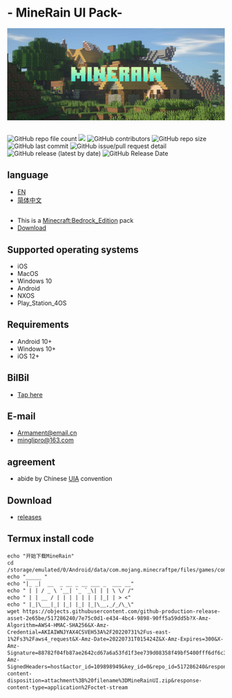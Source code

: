 # <div align="center"></div>- MineRain UI Pack-

<img src="https://github.com/Armamem0t/MineRain/blob/main/.github/pngs/icon.jpg?">

##
<img alt="GitHub repo file count" src="https://img.shields.io/github/directory-file-count/Armamem0t/MineRain?style=flat-square">
<img src="https://img.shields.io/github/followers/Armamem0t?logo=11&style=flat-square">
<img alt="GitHub contributors" src="https://img.shields.io/github/contributors/Armamem0t/MineRain?color=11&style=flat-square">
<img alt="GitHub repo size" src="https://img.shields.io/github/repo-size/Armamem0t/MineRain?style=flat-square">
<img alt="GitHub last commit" src="https://img.shields.io/github/last-commit/Armamem0t/MineRain?style=flat-square">
<img alt="GitHub issue/pull request detail" src="https://img.shields.io/github/issues/detail/last-update/Armamem0t/MineRain/1?style=flat-square">
<img alt="GitHub release (latest by date)" src="https://img.shields.io/github/downloads/Armamem0t/MineRain/Alpha/total?style=flat-square">
<img alt="GitHub Release Date" src="https://img.shields.io/github/release-date/Armamem0t/MineRain?style=flat-square">

## language

- [EN](README.md)
- [简体中文](README_zh.md)

##
- This is a [Minecraft:Bedrock_Edition](https://www.minecraft.net/) pack
- [Download](#download)
## Supported operating systems
- iOS
- MacOS
- Windows 10
- Android
- NXOS
- Play_Station_4OS

## Requirements
- Android 10+
- Windows 10+
- iOS 12+

## BilBil
- [Tap here](https://space.bilibili.com/1013220371)

## E-mail
- Armament@email.cn
- minglipro@163.com

## agreement
- abide by Chinese [UIA](https://jq.qq.com/?_wv=1027&k=G05OsCyj) convention

## Download
- [releases](https://github.com/Armamem0t/MineRain/releases)

## Termux install code

<pre><code class="language-bash"style="">echo "开始下载MineRain"
cd /storage/emulated/0/Android/data/com.mojang.minecraftpe/files/games/com.mojang/resource_packs/
echo "_____ "
echo "|_ _|  __  _ __ _ __ ___ _  ___ __"
echo " | | / _ \ '__| '_ `_\| | | \ \/ /"
echo " | | __ / | | | | | | | |_| | > <"
echo " |_|\___|_| |_| |_| |_|\__,_/_/\_\"
wget https://objects.githubusercontent.com/github-production-release-asset-2e65be/517286240/7e75c0d1-e434-4bc4-9898-90ff5a59dd5b?X-Amz-Algorithm=AWS4-HMAC-SHA256&X-Amz-Credential=AKIAIWNJYAX4CSVEH53A%2F20220731%2Fus-east-1%2Fs3%2Faws4_request&X-Amz-Date=20220731T015424Z&X-Amz-Expires=300&X-Amz-Signature=88782f04fb87ae2642cd67a6a53fd1f3ee739d08358f49bf5400fff6df6c3bc9&X-Amz-SignedHeaders=host&actor_id=109898949&key_id=0&repo_id=517286240&response-content-disposition=attachment%3B%20filename%3DMineRainUI.zip&response-content-type=application%2Foctet-stream<span class="token operator"></code></pre>
